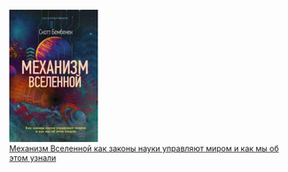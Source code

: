 ![](Механизм%20Вселенной%20как%20законы%20науки%20управляют%20миром%20и%20как%20мы%20об%20этом%20узнали.jpg)  
[Механизм Вселенной как законы науки управляют миром и как мы об этом узнали](Механизм%20Вселенной%20как%20законы%20науки%20управляют%20миром%20и%20как%20мы%20об%20этом%20узнали.md)
